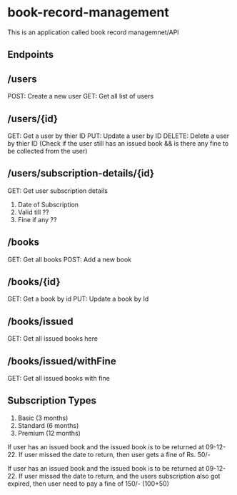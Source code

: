 # book-record-management

This is an application called book record managemnet/API

## Endpoints

## /users 
POST: Create a new user 
GET: Get all list of users

## /users/{id} 
GET: Get a user by thier ID 
PUT: Update a user by ID 
DELETE: Delete a user by thier ID (Check if the user still has an issued book && is there any fine to be collected from the user)

## /users/subscription-details/{id}
GET: Get user subscription details
1. Date of Subscription
2. Valid till ??
3. Fine if any ??

## /books
GET: Get all books 
POST: Add a new book

## /books/{id}
GET: Get a book by id 
PUT: Update a book by Id

## /books/issued
GET: Get all issued books here

## /books/issued/withFine
GET: Get all issued books with fine

## Subscription Types
1. Basic (3 months) 
2. Standard (6 months) 
3. Premium (12 months)

If user has an issued book and the issued book is to be returned at 09-12-22. 
If user missed the date to return, then user gets a fine of Rs. 50/-

If user has an issued book and the issued book is to be returned at 09-12-22. 
If user missed the date to return, and the users subscription also got expired, then user need to pay a fine of 150/- (100+50)